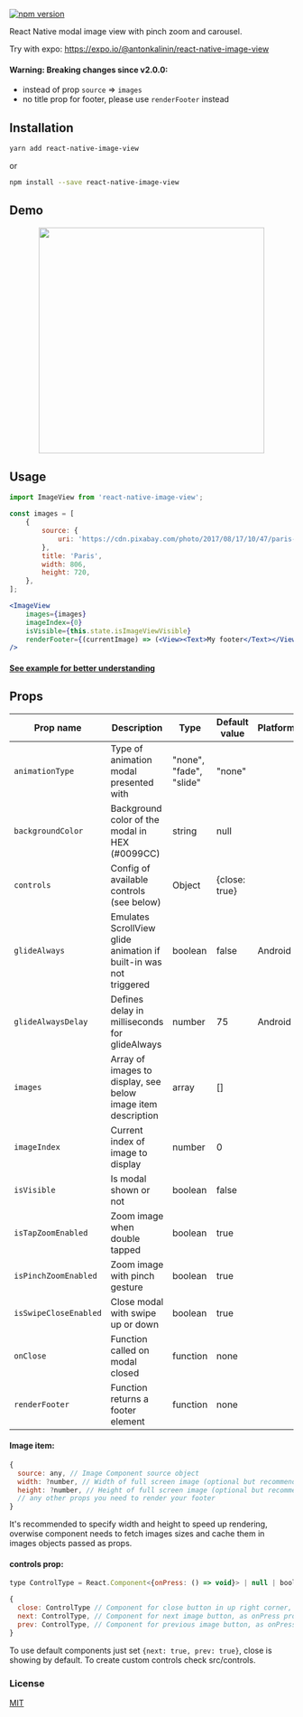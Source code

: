 [![npm version](https://badge.fury.io/js/react-native-image-view.svg)](https://badge.fury.io/js/react-native-image-view)

React Native modal image view with pinch zoom and carousel.

Try with expo: https://expo.io/@antonkalinin/react-native-image-view

#### Warning: Breaking changes since v2.0.0:

- instead of prop `source` => `images`
- no title prop for footer, please use `renderFooter` instead

## Installation

```bash
yarn add react-native-image-view
```

or

```bash
npm install --save react-native-image-view
```

## Demo

<p align="center">
  <img src="https://raw.githubusercontent.com/antonKalinin/react-native-image-view/master/static/demoV2.gif" height="400" />
</p>

## Usage
```jsx
import ImageView from 'react-native-image-view';

const images = [
    {
        source: {
            uri: 'https://cdn.pixabay.com/photo/2017/08/17/10/47/paris-2650808_960_720.jpg',
        },
        title: 'Paris',
        width: 806,
        height: 720,
    },
];

<ImageView
    images={images}
    imageIndex={0}
    isVisible={this.state.isImageViewVisible}
    renderFooter={(currentImage) => (<View><Text>My footer</Text></View>)}
/>
```

#### [See example for better understanding](https://github.com/antonKalinin/react-native-image-view/blob/master/example/App.js)

## Props

Prop name           | Description   | Type      | Default value | Platform |
--------------------|---------------|-----------|---------------|----------|
`animationType` | Type of animation modal presented with | "none", "fade", "slide" | "none" |
`backgroundColor` | Background color of the modal in HEX (#0099CC) | string | null |
`controls` | Config of available controls (see below) | Object | {close: true} |
`glideAlways`  | Emulates ScrollView glide animation if built-in was not triggered  | boolean | false | Android
`glideAlwaysDelay`  | Defines delay in milliseconds for glideAlways  | number | 75 | Android
`images` | Array of images to display, see below image item description | array | [] |
`imageIndex` | Current index of image to display | number | 0 |
`isVisible` | Is modal shown or not | boolean | false |
`isTapZoomEnabled` | Zoom image when double tapped | boolean | true |
`isPinchZoomEnabled` | Zoom image with pinch gesture | boolean | true |
`isSwipeCloseEnabled` | Close modal with swipe up or down | boolean | true |
`onClose` | Function called on modal closed | function | none |
`renderFooter` | Function returns a footer element | function | none |

#### Image item:

```js
{
  source: any, // Image Component source object
  width: ?number, // Width of full screen image (optional but recommended)
  height: ?number, // Height of full screen image (optional but recommended)
  // any other props you need to render your footer
}
```

It's recommended to specify width and height to speed up rendering, overwise component needs to fetch images sizes and cache them in images objects passed as props.

#### controls prop:

```js
type ControlType = React.Component<{onPress: () => void}> | null | boolean,

{
  close: ControlType // Component for close button in up right corner, as onPress prop accepts function to close modal
  next: ControlType, // Component for next image button, as onPress prop accepts function to scroll to next image
  prev: ControlType, // Component for previous image button, as onPress prop accepts function to scroll to previous image
}
```

To use default components just set `{next: true, prev: true}`, close is showing by default. To create custom controls check src/controls.

### License
  [MIT](LICENSE)
